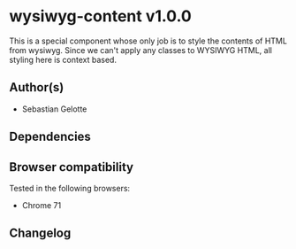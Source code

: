 # wysiwyg-content v1.0.0

This is a special component whose only job is to style the contents of HTML from wysiwyg. Since we can't apply any classes to WYSIWYG HTML, all styling here is context based.

## Author(s)

- Sebastian Gelotte

## Dependencies



## Browser compatibility

Tested in the following browsers:

- Chrome 71


## Changelog

